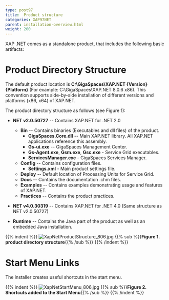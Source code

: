 ```yaml
---
type: post97
title:  Product structure
categories: XAP97NET
parent: installation-overview.html
weight: 200
---
```






XAP .NET comes as a standalone product, that includes the following basic artifacts:



# Product Directory Structure

The default product location is **C:\GigaSpaces\XAP.NET \{Version\} \{Platform\}** (For example: C:\GigaSpaces\XAP.NET 8.0.6 x86). This convention supports side-by-side installation of different versions and platforms (x86, x64) of XAP.NET.

The product directory structure as follows (see Figure 1):

- **NET v2.0.50727** -- Contains XAP.NET for .NET 2.0
    - **Bin** -- Contains binaries (Executables and dll files) of the product.
        - **GigaSpaces.Core.dll** -- Main XAP.NET library. All XAP.NET applications reference this assembly.
        - **Gs-ui.exe** -- GigaSpaces Management Center.
        - **Gs-Agent.exe**, **Gsm.exe**, **Gsc.exe** - Service Grid executables.
        - **ServicesManager.exe** - GigaSpaces Services Manager.
    - **Config** -- Contains configuration files.
        - **Settings.xml** - Main product settings file.
    - **Deploy** -- Default location of Processing Units for Service Grid.
    - **Docs** -- Contains the documentation .chm files.
    - **Examples**  -- Contains examples demonstrating usage and features of XAP.NET.
    - **Practices** -- Contains the product practices.

- **NET v4.0.30319** -- Contains XAP.NET for .NET 4.0 (Same structure as NET v2.0.50727)
- **Runtime** -- Contains the Java part of the product as well as an embedded Java installation.

{{% indent %}}
![XapNetProductStructure_806.jpg](/attachment_files/dotnet/XapNetProductStructure_806.jpg)
{{% sub %}}**Figure 1. product directory structure**{{% /sub %}}
{{% /indent %}}

# Start Menu Links

The installer creates useful shortcuts in the start menu.

{{% indent %}}
![XapNetStartMenu_806.jpg](/attachment_files/dotnet/XapNetStartMenu_806.jpg)
{{% sub %}}**Figure 2. Shortcuts added to the Start Menu**{{% /sub %}}
{{% /indent %}}


